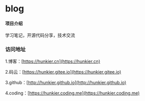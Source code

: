 # blog

#### 项目介绍
学习笔记，开源代码分享，技术交流

### 访问地址

1.博客：[https://hunkier.cn](https://hunkier.cn)

2.码云：[https://hunkier.gitee.io](https://hunkier.gitee.io)

3.github：[http://hunkier.github.io](http://hunkier.github.io)

4.coding：[https://hunkier.coding.me](https://hunkier.coding.me)

